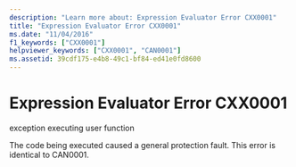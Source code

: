 ```yaml
---
description: "Learn more about: Expression Evaluator Error CXX0001"
title: "Expression Evaluator Error CXX0001"
ms.date: "11/04/2016"
f1_keywords: ["CXX0001"]
helpviewer_keywords: ["CXX0001", "CAN0001"]
ms.assetid: 39cdf175-e4b8-49c1-bf84-ed41e0fd8600
---
```

# Expression Evaluator Error CXX0001

exception executing user function

The code being executed caused a general protection fault. This error is identical to CAN0001.
